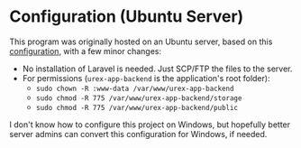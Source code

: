 # Configuration (Ubuntu Server)

This program was originally hosted on an Ubuntu server, based on this [configuration](https://www.digitalocean.com/community/tutorials/how-to-install-laravel-with-an-nginx-web-server-on-ubuntu-14-04), with a few minor changes:
 * No installation of Laravel is needed. Just SCP/FTP the files to the server.
 * For permissions (`urex-app-backend` is the application's root folder):
   * `sudo chown -R :www-data /var/www/urex-app-backend`
   * `sudo chmod -R 775 /var/www/urex-app-backend/storage`
   * `sudo chmod -R 775 /var/www/urex-app-backend/public`

I don't know how to configure this project on Windows, but hopefully better server admins can convert this configuration for Windows, if needed.
